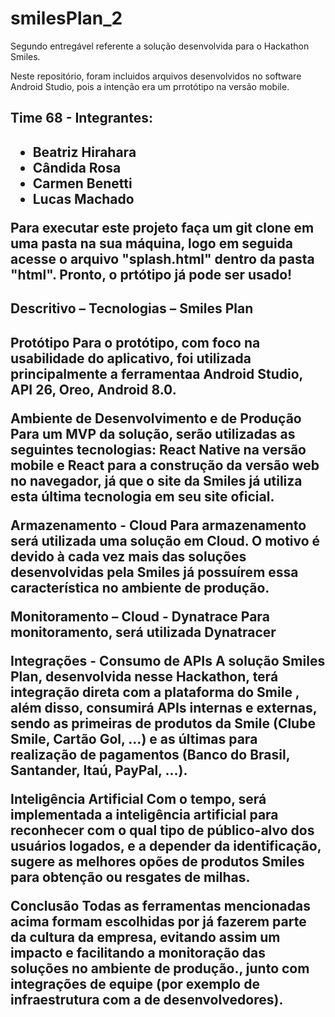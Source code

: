 # smilesPlan_2

<p>Segundo entregável referente a solução desenvolvida para o Hackathon Smiles.<p/>

<p> Neste repositório, foram incluidos arquivos desenvolvidos no software Android Studio, pois a intenção era um prrotótipo na versão mobile. <p/>


<h2>Time 68 - Integrantes: <h2/>

<ul>
  <li>Beatriz Hirahara</li>
  <li>Cândida Rosa</li>
  <li>Carmen Benetti</li>
  <li>Lucas Machado</li>
</ul>
 
 
<p> Para executar este projeto faça um git clone em uma pasta na sua máquina, logo em seguida acesse o arquivo "splash.html" dentro da pasta "html".
Pronto, o prtótipo já pode ser usado!<p/>

<h2>Descritivo – Tecnologias – Smiles Plan<h2/>

<p>
Protótipo
Para o protótipo, com foco na usabilidade do aplicativo, foi utilizada principalmente a ferramentaa Android Studio, API 26, Oreo, Android 8.0.

Ambiente de Desenvolvimento e de Produção
Para um MVP da solução, serão utilizadas as seguintes tecnologias: React Native na versão mobile e React para a construção da versão web no navegador, já que o site da Smiles já utiliza esta última tecnologia em seu site oficial.

Armazenamento - Cloud
Para armazenamento será utilizada uma solução em Cloud. O motivo é devido à cada vez mais das soluções desenvolvidas pela Smiles já possuírem essa característica no ambiente de produção.

Monitoramento – Cloud - Dynatrace
Para monitoramento, será utilizada Dynatracer

Integrações - Consumo de APIs
A solução Smiles Plan, desenvolvida nesse Hackathon, terá integração direta com a plataforma do Smile , além disso, consumirá APIs internas e externas, sendo as primeiras de produtos da Smile (Clube Smile, Cartão Gol, ...) e as últimas para realização de pagamentos (Banco do Brasil, Santander, Itaú, PayPal, ...).

Inteligência Artificial
Com o tempo, será implementada a inteligência artificial para reconhecer com o qual tipo de público-alvo dos usuários logados, e a depender da identificação, sugere as melhores opões de produtos Smiles para obtenção ou resgates de milhas.

Conclusão
Todas as ferramentas mencionadas acima formam escolhidas por já fazerem parte da cultura da empresa, evitando assim um impacto e facilitando a monitoração das soluções no ambiente de produção., junto com integrações de equipe (por exemplo de infraestrutura com a de desenvolvedores). <p/>

